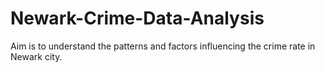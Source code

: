 # Newark-Crime-Data-Analysis
Aim is to understand the patterns and factors influencing the crime rate in Newark city.
